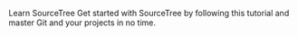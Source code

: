 Learn SourceTree
Get started with SourceTree by following this tutorial and master Git and your projects in no time.

